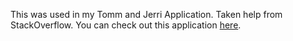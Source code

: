 <script src="https://gist.github.com/Bharathbrothers/965fd4244e3137669379c1392ddf1f5a.js"></script>
This was used in my Tomm and Jerri Application. Taken help from StackOverflow.
You can check out this application [here](https://play.google.com/store/apps/details?id=com.starks.tom_jerry).

